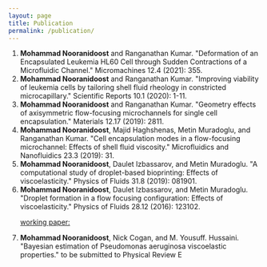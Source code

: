 ```yaml
---
layout: page
title: Publication
permalink: /publication/
---
```


<ol>
<li><b>Mohammad Nooranidoost</b> and Ranganathan Kumar. "Deformation of an Encapsulated Leukemia HL60 Cell through Sudden Contractions of a Microfluidic Channel." Micromachines 12.4 (2021): 355.</li>

<li><b>Mohammad Nooranidoost</b> and Ranganathan Kumar. "Improving viability of leukemia cells by tailoring shell fluid rheology in constricted microcapillary." Scientific Reports 10.1 (2020): 1-11.</li>

<li><b>Mohammad Nooranidoost</b> and Ranganathan Kumar. "Geometry effects of axisymmetric flow-focusing microchannels for single cell encapsulation." Materials 12.17 (2019): 2811.</li>

<li><b>Mohammad Nooranidoost</b>, Majid Haghshenas, Metin Muradoglu, and Ranganathan Kumar. "Cell encapsulation modes in a flow-focusing microchannel: Effects of shell fluid viscosity." Microfluidics and Nanofluidics 23.3 (2019): 31.</li>
  
<li><b>Mohammad Nooranidoost</b>, Daulet Izbassarov, and Metin Muradoglu. "A computational study of droplet-based bioprinting: Effects of viscoelasticity." Physics of Fluids 31.8 (2019): 081901.</li>
  
<li><b>Mohammad Nooranidoost</b>, Daulet Izbassarov, and Metin Muradoglu. "Droplet formation in a flow focusing configuration: Effects of viscoelasticity." Physics of Fluids 28.12 (2016): 123102.</li>  

<p> <p>  
<u>working paper:</u>
<li><b>Mohammad Nooranidoost</b>, Nick Cogan, and M. Yousuff. Hussaini. "Bayesian estimation of Pseudomonas aeruginosa viscoelastic properties." to be submitted to Physical Review E </li> 
</p></p>
  
  
</ol>
